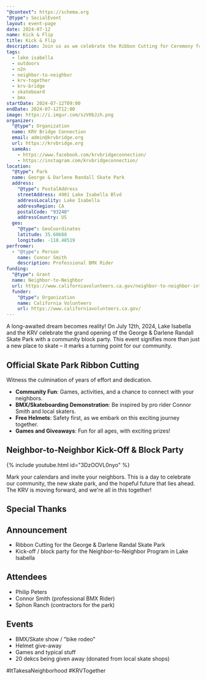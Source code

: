 ```yaml
---
"@context": https://schema.org
"@type": SocialEvent
layout: event-page
date: 2024-07-12
name: Kick & Flip
title: Kick & Flip
description: Join us as we celebrate the Ribbon Cutting for Ceremony for the George & Darlene Randall Skate Park and have a Block Party as the Lake Isabella Kick-Off of the Neighbor-to-Neighbor Program
tags:
  - lake isabella
  - outdoors
  - n2n
  - neighbor-to-neighbor
  - krv-together
  - krv-bridge
  - skateboard
  - bmx
startDate: 2024-07-12T09:00
endDate: 2024-07-12T12:00
image: https://i.imgur.com/szV0bJzh.png
organizer:
  "@type": Organization
  name: KRV Bridge Connection
  email: admin@krvbridge.org
  url: https://krvbridge.org
  sameAs:
    - https://www.facebook.com/krvbridgeconnection/
    - https://instagram.com/krvbridgeconnection/
location:
  "@type": Park
  name: George & Darlene Randall Skate Park
  address:
    "@type": PostalAddress
    streetAddress: 4901 Lake Isabella Blvd
    addressLocality: Lake Isabella
    addressRegion: CA
    postalCode: "93240"
    addressCountry: US
  geo:
    "@type": GeoCoordinates
    latitude: 35.60688
    longitude: -118.48519
perfromer:
  - "@type": Person
    name: Connor Smith
    description: Professional BMX Rider
funding:
  "@type": Grant
  name: Neighbor-to-Neighbor
  url: https://www.californiavolunteers.ca.gov/neighbor-to-neighbor-interest/
  funder:
    "@type": Organization
    name: California Volunteers
    url: https://www.californiavolunteers.ca.gov/
---
```


A long-awaited dream becomes reality! On July 12th, 2024, Lake Isabella and the KRV celebrate the grand
opening of the George & Darlene Randall Skate Park with a community block party. This event signifies
more than just a new place to skate – it marks a turning point for our community.

## Official Skate Park Ribbon Cutting
Witness the culmination of years of effort and dedication.


- **Community Fun**: Games, activities, and a chance to connect with your neighbors.
- **BMX/Skateboarding Demonstration**: Be inspired by pro rider Connor Smith and local skaters.
- **Free Helmets**: Safety first, as we embark on this exciting journey together.
- **Games and Giveaways**: Fun for all ages, with exciting prizes!

## Neighbor-to-Neighbor Kick-Off & Block Party
<div class="center">{% include youtube.html id="3DzOOVL0nyo" %}</div>

Mark your calendars and invite your neighbors. This is a day to celebrate our community,
the new skate park, and the hopeful future that lies ahead.  The KRV is moving forward,
and we're all in this together!

## Special Thanks

## Announcement
- Ribbon Cutting for the George & Darlene Randal Skate Park
- Kick-off / block party for the Neighbor-to-Neighbor Program in Lake Isabella

## Attendees
- Philip Peters
- Connor Smith (professional BMX Rider)
- Sphon Ranch (contractors for the park)

## Events
- BMX/Skate show  / "bike rodeo"
- Helmet give-away
- Games and typical stuff
- 20 dekcs being given away (donated from local skate shops)

#ItTakesaNeighborhood #KRVTogether

